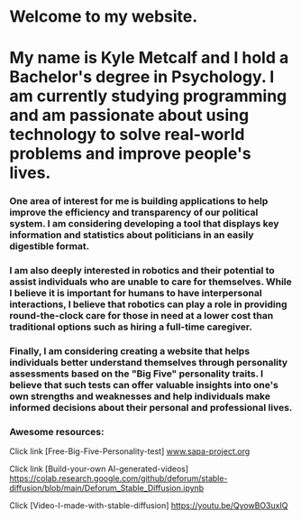 # Welcome to my website.

# My name is Kyle Metcalf and I hold a Bachelor's degree in Psychology. I am currently studying programming and am passionate about using technology to solve real-world problems and improve people's lives.

### One area of interest for me is building applications to help improve the efficiency and transparency of our political system. I am considering developing a tool that displays key information and statistics about politicians in an easily digestible format.
 
### I am also deeply interested in robotics and their potential to assist individuals who are unable to care for themselves. While I believe it is important for humans to have interpersonal interactions, I believe that robotics can play a role in providing round-the-clock care for those in need at a lower cost than traditional options such as hiring a full-time caregiver. 

### Finally, I am considering creating a website that helps individuals better understand themselves through personality assessments based on the "Big Five" personality  traits. I believe that such tests can offer valuable insights into one's own strengths and weaknesses and help individuals make informed decisions about their personal and professional lives.

### Awesome resources:
Click link [Free-Big-Five-Personality-test] www.sapa-project.org

Click link [Build-your-own AI-generated-videos] https://colab.research.google.com/github/deforum/stable-diffusion/blob/main/Deforum_Stable_Diffusion.ipynb

Click [Video-I-made-with-stable-diffusion] https://youtu.be/QyowBO3uxIQ

